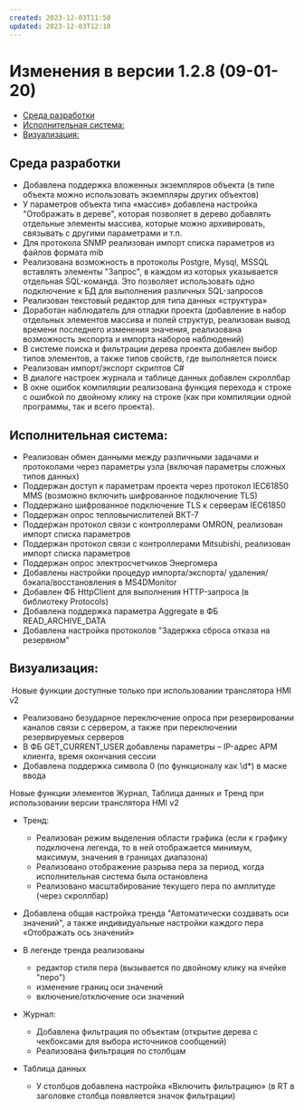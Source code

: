 ```yaml
---
created: 2023-12-03T11:50
updated: 2023-12-03T12:10
---
```

# Изменения в версии 1.2.8 (09-01-20)

- [Среда разработки](#%D0%A1%D1%80%D0%B5%D0%B4%D0%B0-%D1%80%D0%B0%D0%B7%D1%80%D0%B0%D0%B1%D0%BE%D1%82%D0%BA%D0%B8)
- [Исполнительная система:](#%D0%98%D1%81%D0%BF%D0%BE%D0%BB%D0%BD%D0%B8%D1%82%D0%B5%D0%BB%D1%8C%D0%BD%D0%B0%D1%8F-%D1%81%D0%B8%D1%81%D1%82%D0%B5%D0%BC%D0%B0)
- [Визуализация:](#%D0%92%D0%B8%D0%B7%D1%83%D0%B0%D0%BB%D0%B8%D0%B7%D0%B0%D1%86%D0%B8%D1%8F)

## Среда разработки

* Добавлена поддержка вложенных экземпляров объекта (в типе объекта можно использовать экземпляры других объектов)
* У параметров объекта типа «массив» добавлена настройка "Отображать в дереве", которая позволяет в дерево добавлять отдельные элементы массива, которые можно архивировать, связывать с другими параметрами и т.п.
* Для протокола SNMP реализован импорт списка параметров из файлов формата mib
* Реализована возможность в протоколы Postgre, Mysql, MSSQL вставлять элементы "Запрос", в каждом из которых указывается отдельная SQL-команда. Это позволяет использовать одно подключение к БД для выполнения различных SQL-запросов
* Реализован текстовый редактор для типа данных «структура»
* Доработан наблюдатель для отладки проекта (добавление в набор отдельных элементов массива и полей структур, реализован вывод времени последнего изменения значения, реализована возможность экспорта и импорта наборов наблюдений)
* В системе поиска и фильтрации дерева проекта добавлен выбор типов элементов, а также типов свойств, где выполняется поиск
* Реализован импорт/экспорт скриптов C#
* В диалоге настроек журнала и таблице данных добавлен скроллбар
* В окне ошибок компиляции реализована функция перехода к строке с ошибкой по двойному клику на строке (как при компиляции одной программы, так и всего проекта).

## Исполнительная система:

* Реализован обмен данными между различными задачами и протоколами через параметры узла (включая параметры сложных типов данных)
* Поддержан доступ к параметрам проекта через протокол IEC61850 MMS (возможно включить шифрованное подключение TLS)
* Поддержано шифрованное подключение TLS к серверам IEC61850
* Поддержан опрос тепловычислителей ВКТ-7
* Поддержан протокол связи с контроллерами OMRON, реализован импорт списка параметров
* Поддержан протокол связи с контроллерами Mitsubishi, реализован импорт списка параметров
* Поддержан опрос электросчетчиков Энергомера
* Добавлены настройки процедур импорта/экспорта/ удаления/бэкапа/восстановления в MS4DMonitor
* Добавлен ФБ HttpClient для выполнения HTTP-запроса (в библиотеку Protocols)
* Добавлена поддержка параметра Aggregate в ФБ READ_ARCHIVE_DATA
* Добавлена настройка протоколов "Задержка сброса отказа на резервном"

## Визуализация:

 Новые функции доступные только при использовании транслятора HMI v2

* Реализовано безударное переключение опроса при резервировании каналов связи с сервером, а также при переключении резервируемых серверов
* В ФБ GET_CURRENT_USER добавлены параметры – IP-адрес АРМ клиента, время окончания сессии
* Добавлена поддержка символа 0 (по функционалу как \d*) в маске ввода

Новые функции элементов Журнал, Таблица данных и Тренд при использовании версии транслятора HMI v2

* Тренд:
    * Реализован режим выделения области графика (если к графику подключена легенда, то в ней отображается минимум, максимум, значения в границах диапазона)
    * Реализовано отображение разрыва пера за период, когда исполнительная система была остановлена
    * Реализовано масштабирование текущего пера по амплитуде (через скроллбар)

* Добавлена общая настройка тренда "Автоматически создавать оси значений", а также индивидуальные настройки каждого пера «Отображать ось значений»
* В легенде тренда реализованы
    * редактор стиля пера (вызывается по двойному клику на ячейке "перо")
    * изменение границ оси значений
    * включение/отключение оси значений
* Журнал:
    * Добавлена фильтрация по объектам (открытие дерева с чекбоксами для выбора источников сообщений)
    * Реализована фильтрация по столбцам
* Таблица данных
    * У столбцов добавлена настройка «Включить фильтрацию» (в RT в заголовке столбца появляется значок фильтрации)